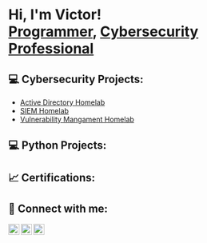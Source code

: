 <h1>Hi, I'm Victor! <br/><a href="https://github.com/VictorAjeh13">Programmer</a>, <a href="https://www.linkedin.com/in/victor-ajeh-19191820a//">Cybersecurity Professional</a> 

<h2>💻 Cybersecurity Projects:</h2>

  - [Active Directory Homelab]()
  - [SIEM Homelab](https://github.com/VictorAjeh13/SiemHomelab)
  - [Vulnerability Mangament Homelab](https://github.com/VictorAjeh13/Vulnerability_ManagementLab)
  
 
<h2>💻 Python Projects:</h2>
  
  
<h2>📈 Certifications:</h2>


<h2> 🤳 Connect with me:</h2>

[<img align="left" alt="JoshMadakor | YouTube" width="22px" src="https://cdn.jsdelivr.net/npm/simple-icons@v3/icons/youtube.svg" />][youtube]
[<img align="left" alt="JoshMadakor | Twitter" width="22px" src="https://cdn.jsdelivr.net/npm/simple-icons@v3/icons/twitter.svg" />][twitter]
[<img align="left" alt="JoshMadakor | LinkedIn" width="22px" src="https://cdn.jsdelivr.net/npm/simple-icons@v3/icons/linkedin.svg" />][linkedin]


[twitter]: https://twitter.com/Victor_Ajeh13
[youtube]: https://www.youtube.com/channel/UC2G_UT0JtM0QLjiGaGihO1A
[linkedin]:https://www.linkedin.com/in/victor-ajeh-19191820a/
<!--
**joshmadakor1/joshmadakor1** is a ✨ _special_ ✨ repository because its `README.md` (this file) appears on your GitHub profile.

Here are some ideas to get you started:

- 🔭 I’m currently working on ...
- 🌱 I’m currently learning ...
- 👯 I’m looking to collaborate on ...
- 🤔 I’m looking for help with ...
- 💬 Ask me about ...
- 📫 How to reach me: ...
- 😄 Pronouns: ...
- ⚡ Fun fact: ...
-->
